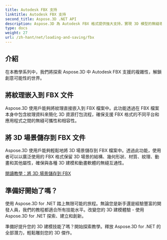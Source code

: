 ```yaml
---
title: Autodesk FBX 支持
linktitle: Autodesk FBX 支持
second_title: Aspose.3D .NET API
description: Aspose.3D 為 Autodesk FBX 格式提供強大支持，實現 3D 模型的無縫導入和匯出，增強互通性和工作流程效率。
type: docs
weight: 27
url: /zh-hant/net/loading-and-saving/fbx
---
```

## 介紹

在本教學系列中，我們將探索 Aspose.3D 中 Autodesk FBX 支援的複雜性，解鎖創意可能性的世界。

## 將紋理嵌入到 FBX 文件

Aspose.3D 使用戶能夠將紋理直接嵌入到 FBX 檔案中。此功能透過在 FBX 檔案本身中包含紋理資料來簡化 3D 資源打包流程，確保支援 FBX 格式的不同平台和應用程式之間的無縫可攜性和相容性。

## 將 3D 場景儲存到 FBX 文件

Aspose.3D 使用戶能夠輕鬆地將 3D 場景儲存到 FBX 檔案中。透過此功能，使用者可以以廣泛使用的 FBX 格式保留 3D 場景的結構、幾何形狀、材質、紋理、動畫和其他屬性，確保與各種 3D 建模和動畫軟體的無縫互通性。

[閱讀教學：將 3D 場景儲存到 FBX](save-3d-scene)

## 準備好開始了嗎？

使用 Aspose.3D for .NET 踏上無限可能的旅程。無論您是新手還是經驗豐富的開發人員，我們的教程都適合所有技能水平。改變您的 3D 建模體驗 - 使用 Aspose.3D for .NET 探索、建立和創新。

準備好提升您的 3D 建模技能了嗎？開始探索教學。釋放 Aspose.3D for .NET 的全部潛力，輕鬆雕刻您的 3D 傑作。